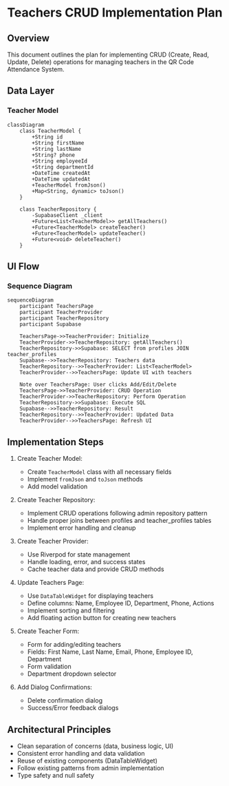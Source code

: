 # Teachers CRUD Implementation Plan

## Overview
This document outlines the plan for implementing CRUD (Create, Read, Update, Delete) operations for managing teachers in the QR Code Attendance System.

## Data Layer

### Teacher Model
```mermaid
classDiagram
    class TeacherModel {
        +String id
        +String firstName
        +String lastName
        +String? phone
        +String employeeId
        +String departmentId
        +DateTime createdAt
        +DateTime updatedAt
        +TeacherModel fromJson()
        +Map<String, dynamic> toJson()
    }

    class TeacherRepository {
        -SupabaseClient _client
        +Future<List<TeacherModel>> getAllTeachers()
        +Future<TeacherModel> createTeacher()
        +Future<TeacherModel> updateTeacher()
        +Future<void> deleteTeacher()
    }
```

## UI Flow

### Sequence Diagram
```mermaid
sequenceDiagram
    participant TeachersPage
    participant TeacherProvider
    participant TeacherRepository
    participant Supabase

    TeachersPage->>TeacherProvider: Initialize
    TeacherProvider->>TeacherRepository: getAllTeachers()
    TeacherRepository->>Supabase: SELECT from profiles JOIN teacher_profiles
    Supabase-->>TeacherRepository: Teachers data
    TeacherRepository-->>TeacherProvider: List<TeacherModel>
    TeacherProvider-->>TeachersPage: Update UI with teachers

    Note over TeachersPage: User clicks Add/Edit/Delete
    TeachersPage->>TeacherProvider: CRUD Operation
    TeacherProvider->>TeacherRepository: Perform Operation
    TeacherRepository->>Supabase: Execute SQL
    Supabase-->>TeacherRepository: Result
    TeacherRepository-->>TeacherProvider: Updated Data
    TeacherProvider-->>TeachersPage: Refresh UI
```

## Implementation Steps

1. Create Teacher Model:
   - Create `TeacherModel` class with all necessary fields
   - Implement `fromJson` and `toJson` methods
   - Add model validation

2. Create Teacher Repository:
   - Implement CRUD operations following admin repository pattern
   - Handle proper joins between profiles and teacher_profiles tables
   - Implement error handling and cleanup

3. Create Teacher Provider:
   - Use Riverpod for state management
   - Handle loading, error, and success states
   - Cache teacher data and provide CRUD methods

4. Update Teachers Page:
   - Use `DataTableWidget` for displaying teachers
   - Define columns: Name, Employee ID, Department, Phone, Actions
   - Implement sorting and filtering
   - Add floating action button for creating new teachers

5. Create Teacher Form:
   - Form for adding/editing teachers
   - Fields: First Name, Last Name, Email, Phone, Employee ID, Department
   - Form validation
   - Department dropdown selector

6. Add Dialog Confirmations:
   - Delete confirmation dialog
   - Success/Error feedback dialogs

## Architectural Principles

- Clean separation of concerns (data, business logic, UI)
- Consistent error handling and data validation
- Reuse of existing components (DataTableWidget)
- Follow existing patterns from admin implementation
- Type safety and null safety
